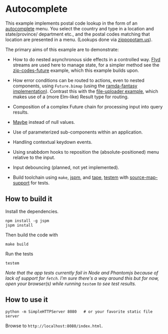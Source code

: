 # Autocomplete

This example implements postal code lookup in the form of an [autocomplete][wp] 
menu. You select the country and type in a location and state/province/
department etc., and the postal codes matching that location are presented in a 
menu. (Lookups done via [zippopotam.us][zippo]).

The primary aims of this example are to demonstrate:

- How to do nested asynchronous side effects in a controlled way. [Flyd][flyd] 
  streams are used here to manage state, for a simpler method see the 
  [zip-codes-future][zip] example, which this example builds upon.

- How error conditions can be routed to actions, even to nested components,
  using `Future.bimap` (using the [ramda-fantasy implementation][fut]). Contrast
  this with the [file-uploader example][fup], which makes use of a (more 
  Elm-like) Result type for routing.

- Composition of a complex Future chain for processing input into query results.

- [Maybe][maybe] instead of null values.

- Use of parameterized sub-components within an application.

- Handling contextual keydown events.

- Using snabbdom hooks to reposition the (absolute-positioned) menu relative to
  the input.

- Input debouncing (planned, not yet implemented).

- Build toolchain using `make`, [jspm][jspm], and [tape][tape], [testem][testem] 
  with [source-map-support][sms] for tests.


## How to build it

Install the dependencies.

```
npm install -g jspm
jspm install
```

Then build the code with

```
make build
```

Run the tests

```
testem
```

_Note that the app tests currently fail in Node and Phantomjs because of lack of
support for `fetch`. I'm sure there's a way around this but for now, open your 
browser(s) while running `testem` to see test results._


## How to use it

```
python -m SimpleHTTPServer 8080   # or your favorite static file server
```

Browse to `http://localhost:8080/index.html`.



[wp]: https://en.wikipedia.org/wiki/Autocomplete
[zip]: https://github.com/paldepind/functional-frontend-architecture/tree/master/examples/zip-codes-future
[fup]: https://github.com/paldepind/functional-frontend-architecture/tree/master/examples/file-uploader
[zippo]: http://zippopotam.us
[fut]:  https://github.com/ramda/ramda-fantasy/tree/master/src/Future.js
[maybe]:  https://github.com/ramda/ramda-fantasy/tree/master/src/Maybe.js
[flyd]: https://github.com/paldepind/flyd
[jspm]: http://jspm.io
[tape]: https://github.com/substack/tape
[testem]: https://github.com/airportyh/testem
[sms]: https://github.com/evanw/node-source-map-support


